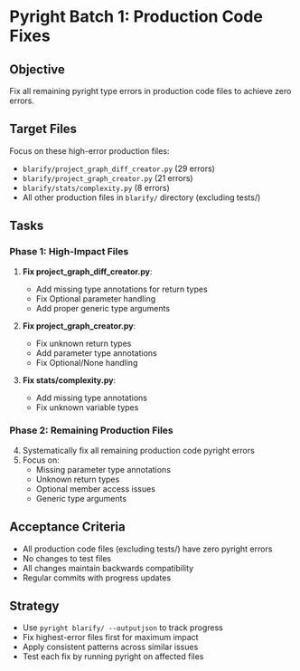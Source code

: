 # Pyright Batch 1: Production Code Fixes

## Objective
Fix all remaining pyright type errors in production code files to achieve zero errors.

## Target Files
Focus on these high-error production files:
- `blarify/project_graph_diff_creator.py` (29 errors)
- `blarify/project_graph_creator.py` (21 errors)  
- `blarify/stats/complexity.py` (8 errors)
- All other production files in `blarify/` directory (excluding tests/)

## Tasks

### Phase 1: High-Impact Files
1. **Fix project_graph_diff_creator.py**:
   - Add missing type annotations for return types
   - Fix Optional parameter handling
   - Add proper generic type arguments

2. **Fix project_graph_creator.py**:
   - Fix unknown return types
   - Add parameter type annotations
   - Fix Optional/None handling

3. **Fix stats/complexity.py**:
   - Add missing type annotations
   - Fix unknown variable types

### Phase 2: Remaining Production Files
4. Systematically fix all remaining production code pyright errors
5. Focus on:
   - Missing parameter type annotations
   - Unknown return types
   - Optional member access issues
   - Generic type arguments

## Acceptance Criteria
- All production code files (excluding tests/) have zero pyright errors
- No changes to test files
- All changes maintain backwards compatibility
- Regular commits with progress updates

## Strategy
- Use `pyright blarify/ --outputjson` to track progress
- Fix highest-error files first for maximum impact
- Apply consistent patterns across similar issues
- Test each fix by running pyright on affected files